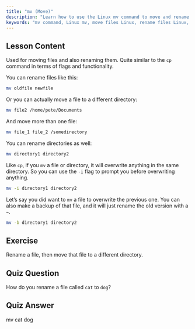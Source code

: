 ```yaml
---
title: "mv (Move)"
description: "Learn how to use the Linux mv command to move and rename files/directories. Understand its options and prevent overwrites. Start your Linux journey!"
keywords: "mv command, Linux mv, move files Linux, rename files Linux, Linux tutorial, beginner, Linux guide"
---
```


## Lesson Content

Used for moving files and also renaming them. Quite similar to the `cp` command in terms of flags and functionality.

You can rename files like this:

```bash
mv oldfile newfile
```

Or you can actually move a file to a different directory:

```bash
mv file2 /home/pete/Documents
```

And move more than one file:

```bash
mv file_1 file_2 /somedirectory
```

You can rename directories as well:

```bash
mv directory1 directory2
```

Like `cp`, if you `mv` a file or directory, it will overwrite anything in the same directory. So you can use the `-i` flag to prompt you before overwriting anything.

```bash
mv -i directory1 directory2
```

Let’s say you did want to `mv` a file to overwrite the previous one. You can also make a backup of that file, and it will just rename the old version with a `~`.

```bash
mv -b directory1 directory2
```

## Exercise

Rename a file, then move that file to a different directory.

## Quiz Question

How do you rename a file called `cat` to `dog`?

## Quiz Answer

mv cat dog
